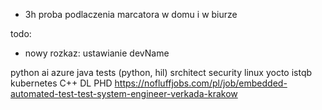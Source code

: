 - 3h proba podlaczenia marcatora w domu i w biurze




todo:
- nowy rozkaz: ustawianie devName

python
ai
azure
java
tests (python, hil)
srchitect
security
linux
yocto
istqb
kubernetes
C++
DL PHD
https://nofluffjobs.com/pl/job/embedded-automated-test-test-system-engineer-verkada-krakow
